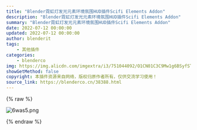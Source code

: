 ```yaml
---
title: "Blender霓虹灯发光元素环境氛围HUD插件Scifi Elements Addon"
description: "Blender霓虹灯发光元素环境氛围HUD插件Scifi Elements Addon"
summary: "Blender霓虹灯发光元素环境氛围HUD插件Scifi Elements Addon"
date: 2022-07-12 00:00:00
updated: 2022-07-12 00:00:00
author: blenderit
tags: 
    - 其他插件
categories:
    - blenderco
img: https://img.alicdn.com/imgextra/i3/751044092/O1CN01C3C9Mw1g6BSyfSTQ7_!!751044092.png
showGetMethod: false
copyright: 本插件资源来自网络，版权归原作者所有，仅供交流学习使用！
source_link: https://blenderco.cn/38388.html
---
```


{% raw %}
<p><img src="https://img.alicdn.com/imgextra/i3/751044092/O1CN01C3C9Mw1g6BSyfSTQ7_!!751044092.png" alt="6was5.png"></p>
<div style="display: none">blenderco</div>
{% endraw %}